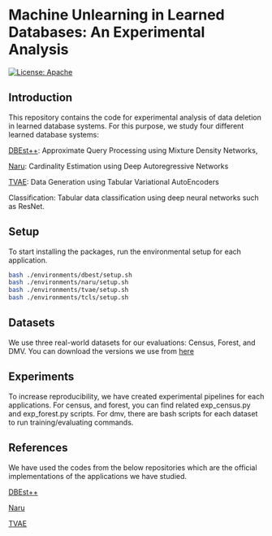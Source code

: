 # Machine Unlearning in Learned Databases: An Experimental Analysis

[![License: Apache](https://img.shields.io/badge/License-Apache-blue.svg)](https://opensource.org/licenses/Apache-2.0)

## Introduction

This repository contains the code for experimental analysis of data deletion in learned database systems. For this purpose, we study four different learned database systems: 

[DBEst++](https://www.cidrdb.org/cidr2021/papers/cidr2021_paper15.pdf): Approximate Query Processing using Mixture Density Networks,

[Naru](https://www.vldb.org/pvldb/vol13/p279-yang.pdf): Cardinality Estimation using Deep Autoregressive Networks

[TVAE](https://proceedings.neurips.cc/paper_files/paper/2019/file/254ed7d2de3b23ab10936522dd547b78-Paper.pdf): Data Generation using Tabular Variational AutoEncoders

Classification: Tabular data classification using deep neural networks such as ResNet. 


## Setup

To start installing the packages, run the environmental setup for each application. 

```bash
bash ./environments/dbest/setup.sh
bash ./environments/naru/setup.sh
bash ./environments/tvae/setup.sh
bash ./environments/tcls/setup.sh
```


## Datasets

We use three real-world datasets for our evaluations: Census, Forest, and DMV. You can download the versions we use from [here](https://drive.google.com/file/d/1bWbgxpyyITYMWF7LBnWHut7EKIqadxyY/view?usp=share_link)

## Experiments

To increase reproducibility, we have created experimental pipelines for each applications. For census, and forest, you can find related exp_census.py and exp_forest.py scripts. For dmv, there are bash scripts for each dataset to run training/evaluating commands. 


## References

We have used the codes from the below repositories which are the official implementations of the applications we have studied. 

[DBEst++](https://github.com/qingzma/DBEst_MDN.git)

[Naru](https://github.com/naru-project/naru.git)

[TVAE](https://github.com/sdv-dev/CTGAN.git)
